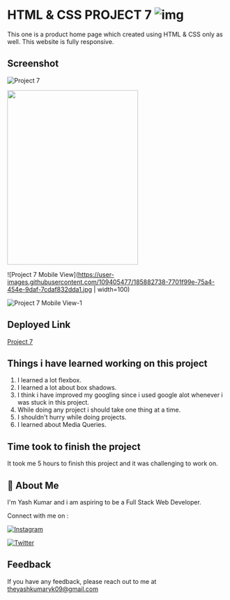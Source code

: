 
# HTML & CSS PROJECT 7 ![img](https://img.shields.io/badge/PROJECT%207-HTML%20%26%20CSS-orange)

This one is a product home page which created using HTML & CSS only as well. This website is fully responsive.
## Screenshot


![Project 7](https://user-images.githubusercontent.com/109405477/182111608-7b67ebcd-dce5-45e0-8895-1f87b5438bd5.png)

<img src="[https://camo.githubusercontent.com/...](https://user-images.githubusercontent.com/109405477/185882738-7701f99e-75a4-454e-9daf-7cdaf832dda1.jpg)" width="300" height="400" />

![Project 7 Mobile View](https://user-images.githubusercontent.com/109405477/185882738-7701f99e-75a4-454e-9daf-7cdaf832dda1.jpg | width=100)

![Project 7 Mobile View-1](https://user-images.githubusercontent.com/109405477/185882792-74df3929-eaa7-475d-9771-9dca92413ead.jpg)

## Deployed Link

[Project 7](https://projectseven.netlify.app/)


## Things i have learned working on this project

1. I learned a lot flexbox.
2. I learned a lot about box shadows.
3. I think i have improved my googling since i used google alot whenever i was stuck in this project.
4. While doing any project i should take one thing at a time.
5. I shouldn't hurry while doing projects.
6. I learned about Media Queries.
## Time took to finish the project

It took me 5 hours to finish this project and it was challenging to work on.
## 🚀 About Me
I'm Yash Kumar and i am aspiring to be a Full Stack Web Developer.

Connect with me on :

[![Instagram](https://img.shields.io/badge/Instagram-%23E4405F.svg?style=for-the-badge&logo=Instagram&logoColor=white)](https://www.instagram.com/theyash_yk09/)

[![Twitter](https://img.shields.io/badge/Twitter-%231DA1F2.svg?style=for-the-badge&logo=Twitter&logoColor=white)](https://www.twitter.com/theyash_yk09/)

## Feedback

If you have any feedback, please reach out to me at theyashkumaryk09@gmail.com

